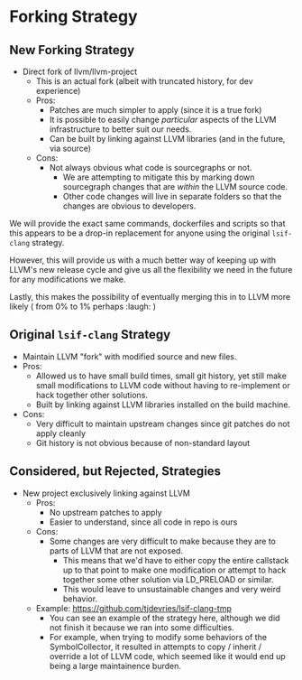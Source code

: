# Forking Strategy

## New Forking Strategy

- Direct fork of llvm/llvm-project
  - This is an actual fork (albeit with truncated history, for dev experience)
  - Pros:
    - Patches are much simpler to apply (since it is a true fork)
    - It is possible to easily change _particular_ aspects of the LLVM infrastructure to better suit our needs.
    - Can be built by linking against LLVM libraries (and in the future, via source)
  - Cons:
    - Not always obvious what code is sourcegraphs or not.
      - We are attempting to mitigate this by marking down sourcegraph changes that are _within_ the LLVM source code.
      - Other code changes will live in separate folders so that the changes are obvious to developers.

We will provide the exact same commands, dockerfiles and scripts so that this appears to be a drop-in replacement for
anyone using the original `lsif-clang` strategy.

However, this will provide us with a much better way of keeping up with LLVM's new release cycle and give us all the flexibility we
need in the future for any modifications we make.

Lastly, this makes the possibility of eventually merging this in to LLVM more likely ( from 0% to 1% perhaps :laugh: )

## Original `lsif-clang` Strategy
  - Maintain LLVM "fork" with modified source and new files.
  - Pros:
    - Allowed us to have small build times, small git history, yet still make small modifications to LLVM code without having to re-implement or hack together other solutions.
    - Built by linking against LLVM libraries installed on the build machine.
  - Cons:
    - Very difficult to maintain upstream changes since git patches do not apply cleanly
    - Git history is not obvious because of non-standard layout

## Considered, but Rejected, Strategies

- New project exclusively linking against LLVM
  - Pros:
    - No upstream patches to apply
    - Easier to understand, since all code in repo is ours
  - Cons:
    - Some changes are very difficult to make because they are to parts of LLVM that are not exposed.
      - This means that we'd have to either copy the entire callstack up to that point to make one modification or attempt to hack together some other solution via LD_PRELOAD or similar.
      - This would leave to unsustainable changes and very weird behavior.
  - Example: https://github.com/tjdevries/lsif-clang-tmp
    - You can see an example of the strategy here, although we did not finish it because we ran into some difficulties.
    - For example, when trying to modify some behaviors of the SymbolCollector, it resulted in attempts to copy / inherit / override a lot of LLVM code, which seemed like it would end up being a large maintainence burden.

